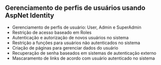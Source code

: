 ## Gerenciamento de perfis de usuários usando AspNet Identity

- Gerenciamento de perfis de usuário: User, Admin e SuperAdmin
- Restrição de acesso baseado em Roles
- Autenticação e autorização de novos usuários no sistema
- Restrição a funções para usuários não autenticados no sistema
- Criação de páginas para gerenciar dados do usuário
- Recuperação de senha baseados em sistemas de autenticação externo
- Mascaramento de links de acordo com usuário autenticado no sistema
